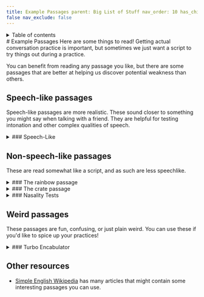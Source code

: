 ```yaml
---
title: Example Passages parent: Big List of Stuff nav_order: 10 has_children:
false nav_exclude: false
---
```

<details closed markdown="block">
  <summary>
    Table of contents
  </summary>
{: .text-delta }
1. TOC
{:toc}
</details>
# Example Passages
Here are some things to read! Getting actual conversation practice is important, but sometimes we just want a script to try things out during a practice.

You can benefit from reading any passage you like, but there are some passages
that are better at helping us discover potential weakness than others.

## Speech-like passages
Speech-like passages are more realistic. These sound closer to something you
might say when talking with a friend. They are helpful for testing intonation
and other complex qualities of speech.

<details closed markdown="block"><summary markdown="block">
### Speech-Like
</summary>

1. Wait so they went anyway? I thought the weather was going to be bad so I
   cancelled it all on my end. How are they even going to get there aren't the
   bridges closed?
2. Well yes, but also no. I haven't been there so I don't know if they still
   sell it. All I know is they don't ship internationally unless you pay like,
   100 bucks.
3. What the hell was that!? They just spawnsniped the whole damn team like 5
   times in a row all with headshots. This has gotta be hacks.
4. So I haven't introduced you two yet have I. I'll have to invite you both on
   the weekend, you've got tons in common, I reckon you'll get on great.
5. Did you ever get that flashlight I told you about? Mine's so powerful I used
   it to cook a bit of beef haha. It's so bright, I think like 4000 lumens or
   something crazy like that. Gotta make sure you get the right batteries though
   otherwise they'll burn it out.
6. I couldn't sleep last night... I ended up getting up and having a cup of tea.
   I don't know why, I don't usually have trouble sleeping but for some reason
   my eyes were just wired open. You ever get that?
7. Oh my god the dinner last night was so amazing! You had the tacos too right?
   That sauce on it was incredible I just want like 100 liters of the stuff so I
   can put it on everything.
</details>

## Non-speech-like passages
These are read somewhat like a script, and as such are less speechlike.

<details closed markdown="block"><summary markdown="block">
### The rainbow passage
</summary>
This passage is very common and useful for starting out. It's a good example of a passage that can be read both as speech and as a script.

> When the sunlight strikes raindrops in the air, they act as a prism and form a
> rainbow. The rainbow is a division of white light into many beautiful colors.
> These take the shape of a long round arch, with its path high above, and its
> two ends apparently beyond the horizon. There is, according to legend, a
> boiling pot of gold at one end. People look, but no one ever finds it. When a
> man looks for something beyond his reach, his friends say he is looking for
> the pot of gold at the end of the rainbow.
</details>

<details closed markdown="block"><summary markdown="block">
### The crate passage
</summary>

The phrases in this passage are shorter, which can help when trying small
modifications many times.
- Open the crate but don't break the glass.
- Oak is strong and also gives shade.
- Cats and dogs each hate the other.
- The pipe began to rust while new.
- Add the sum to the product of these three.
- The ripe taste of cheese improves with age.
- Act on these orders with great speed.
- The hog crawled under the high fence.
- Move the vat over the hot fire.

</details>

<details closed markdown="block">
<summary markdown="block">
### Nasality Tests
</summary>
We can use these to test nasality. If we block the nose by pinching it and read the non-nasal passages, it should sound exactly the same as if we didn't block the nose.

**Non-nasal:**
- Please take these glasses with the plates to be washed below the tap.
- The sea was as rough as it was dark.
- The lights of the city glowed brightly below us.
- You could be surprised at that aspect of his character.

**Nasal:**
- The wind blew strongly and bent trees over in a show of staggering natural
  strength.
- Many, but not all plants, flower in spring.
- She longed to dance beneath the moonlight.
- Finding nothing in front they muttered to themselves about something inane.
</details>

## Weird passages
These passages are fun, confusing, or just plain weird. You can use these if
you'd like to spice up your practices!

<details closed markdown="block"><summary markdown="block">
### Turbo Encabulator
</summary>
[Source](https://www.youtube.com/watch?v=Ac7G7xOG2Ag)

> For a number of years now, work has been proceeding in order to bring
> perfection to the crudely conceived idea of a transmission that would not only
> supply inverse reactive current for use in unilateral phase detractors, but
> would also be capable of automatically synchronizing cardinal grammeters. Such
> an instrument is the turbo encabulator.
> 
> Now basically the only new principle involved is that instead of power being
> generated by the relative motion of conductors and fluxes, it is produced by
> the modial interaction of magneto-reluctance and capacitive diractance.
> 
> The original machine had a base plate of pre-famulated amulite surmounted by a
> malleable logarithmic casing in such a way that the two spurving bearings were
> in a direct line with the panametric fan. The latter consisted simply of six
> hydrocoptic marzlevanes, so fitted to the ambifacient lunar waneshaft that
> side fumbling was effectively prevented.
> 
> The main winding was of the normal lotus-o-delta type placed in panendermic
> semi-boloid slots of the stator, every seventh conductor being connected by a
> non-reversible tremie pipe to the differential girdle spring on the “up” end
> of the grammeters.
> 
> The turbo-encabulator has now reached a high level of development, and it’s
> being successfully used in the operation of novertrunnions. Moreover, whenever
> a forescent skor motion is required, it may also be employed in conjunction
> with a drawn reciprocation dingle arm, to reduce sinusoidal repleneration.
</details>

## Other resources

- [Simple English
  Wikipedia](https://simple.wikipedia.org/wiki/Simple_English_Wikipedia) has
  many articles that might contain some interesting passages you can use.
